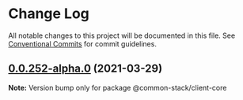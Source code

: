 # Change Log

All notable changes to this project will be documented in this file.
See [Conventional Commits](https://conventionalcommits.org) for commit guidelines.

## [0.0.252-alpha.0](https://github.com/cdmbase/common-stack/compare/v0.0.251...v0.0.252-alpha.0) (2021-03-29)

**Note:** Version bump only for package @common-stack/client-core

